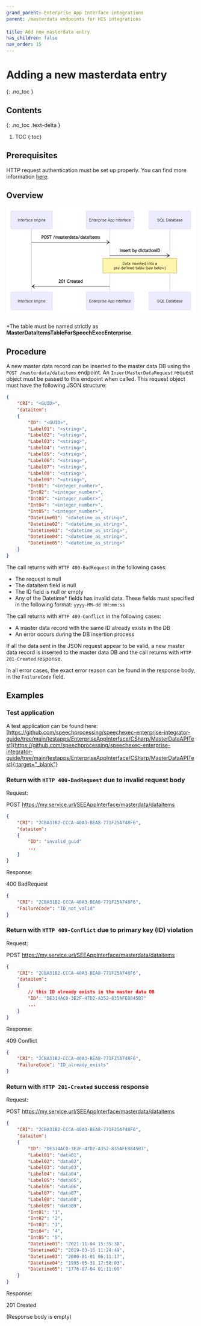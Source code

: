 ```yaml
---
grand_parent: Enterprise App Interface integrations
parent: /masterdata endpoints for HIS integrations

title: Add new masterdata entry
has_children: false
nav_order: 15
---
```


# Adding a new masterdata entry
{: .no_toc }

## Contents
{: .no_toc .text-delta }

1. TOC
{:toc}

## Prerequisites

HTTP request authentication must be set up properly.
You can find more information [here](./10_MasterDataAuthentication.md).

## Overview

![/masterdata workflow overview](static/images/diagrams/EAI_MasterData_NewDataInsert.png)

*The table must be named strictly as **MasterDataItemsTableForSpeechExecEnterprise**.

## Procedure

A new master data record can be inserted to the master data DB using the `POST /masterdata/dataitems` endpoint. An `InsertMasterDataRequest` request object must be passed to this endpoint when called. This request object must have the following JSON structure:

``` json	
{
    "CRI": "<GUID>",
    "dataitem": 
    {
        "ID": "<GUID>",
        "Label01": "<string>",
        "Label02": "<string>",
        "Label03": "<string>",
        "Label04": "<string>",
        "Label05": "<string>",
        "Label06": "<string>",
        "Label07": "<string>",
        "Label08": "<string>",
        "Label09": "<string>",
        "Int01": "<integer_number>",
        "Int02": "<integer_number>",
        "Int03": "<integer_number>",
        "Int04": "<integer_number>",
        "Int05": "<integer_number>",
        "Datetime01": "<datetime_as_string>",
        "Datetime02": "<datetime_as_string>",
        "Datetime03": "<datetime_as_string>",
        "Datetime04": "<datetime_as_string>",
        "Datetime05": "<datetime_as_string>"
    }
}
```

The call returns with `HTTP 400-BadRequest` in the following cases:

- The request is null
- The dataitem field is null
- The ID field is null or empty
- Any of the Datetime* fields has invalid data. These fields must specified in the following format: `yyyy-MM-dd HH:mm:ss`

The call returns with `HTTP 409-Conflict` in the following cases:

- A master data record with the same ID already exists in the DB
- An error occurs during the DB insertion process

If all the data sent in the JSON request appear to be valid, a new master data record is inserted to the master data DB and the call returns with `HTTP 201-Created` response.

In all error cases, the exact error reason can be found in the response body, in the `FailureCode` field.

## Examples

### Test application
A test application can be found here:
[https://github.com/speechprocessing/speechexec-enterprise-integrator-guide/tree/main/testapps/EnterpriseAppInterface/CSharp/MasterDataAPITest](https://github.com/speechprocessing/speechexec-enterprise-integrator-guide/tree/main/testapps/EnterpriseAppInterface/CSharp/MasterDataAPITest){:target="_blank"}

### Return with `HTTP 400-BadRequest` due to invalid request body

Request:

POST https://my.service.url/SEEAppInterface/masterdata/dataitems
``` json
{
    "CRI": "2CBA31B2-CCCA-40A3-BEA8-771F25A748F6",
    "dataitem": 
    {
        "ID": "invalid_guid"
        ...
    }
}
```

Response:

400 BadRequest
``` json
{
    "CRI": "2CBA31B2-CCCA-40A3-BEA8-771F25A748F6",
    "FailureCode": "ID_not_valid"
}
```

### Return with `HTTP 409-Conflict` due to primary key (ID) violation

Request:

POST https://my.service.url/SEEAppInterface/masterdata/dataitems
``` json
{
    "CRI": "2CBA31B2-CCCA-40A3-BEA8-771F25A748F6",
    "dataitem": 
    {
        // this ID already exists in the master data DB
        "ID": "DE314AC0-3E2F-47D2-A352-835AFE8845B7"
        ...
    }
}
```

Response:

409 Conflict
``` json
{
    "CRI": "2CBA31B2-CCCA-40A3-BEA8-771F25A748F6",
    "FailureCode": "ID_already_exists"
}
```

### Return with `HTTP 201-Created` success response

Request:

POST https://my.service.url/SEEAppInterface/masterdata/dataitems
``` json	
{
    "CRI": "2CBA31B2-CCCA-40A3-BEA8-771F25A748F6",
    "dataitem": 
    {
        "ID": "DE314AC0-3E2F-47D2-A352-835AFE8845B7",
        "Label01": "data01",
        "Label02": "data02",
        "Label03": "data03",
        "Label04": "data04",
        "Label05": "data05",
        "Label06": "data06",
        "Label07": "data07",
        "Label08": "data08",
        "Label09": "data09",
        "Int01": "1",
        "Int02": "2",
        "Int03": "3",
        "Int04": "4",
        "Int05": "5",
        "Datetime01": "2021-11-04 15:35:30",
        "Datetime02": "2019-03-16 11:24:49",
        "Datetime03": "2000-01-01 06:11:17",
        "Datetime04": "1995-05-31 17:58:03",
        "Datetime05": "1776-07-04 01:11:09"
    }
}
```

Response:

201 Created

(Response body is empty)
